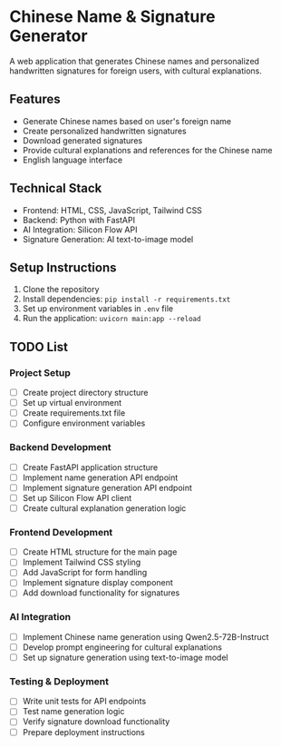 # Chinese Name & Signature Generator

A web application that generates Chinese names and personalized handwritten signatures for foreign users, with cultural explanations.

## Features
- Generate Chinese names based on user's foreign name
- Create personalized handwritten signatures
- Download generated signatures
- Provide cultural explanations and references for the Chinese name
- English language interface

## Technical Stack
- Frontend: HTML, CSS, JavaScript, Tailwind CSS
- Backend: Python with FastAPI
- AI Integration: Silicon Flow API
- Signature Generation: AI text-to-image model

## Setup Instructions
1. Clone the repository
2. Install dependencies: `pip install -r requirements.txt`
3. Set up environment variables in `.env` file
4. Run the application: `uvicorn main:app --reload`

## TODO List
### Project Setup
- [ ] Create project directory structure
- [ ] Set up virtual environment
- [ ] Create requirements.txt file
- [ ] Configure environment variables

### Backend Development
- [ ] Create FastAPI application structure
- [ ] Implement name generation API endpoint
- [ ] Implement signature generation API endpoint
- [ ] Set up Silicon Flow API client
- [ ] Create cultural explanation generation logic

### Frontend Development
- [ ] Create HTML structure for the main page
- [ ] Implement Tailwind CSS styling
- [ ] Add JavaScript for form handling
- [ ] Implement signature display component
- [ ] Add download functionality for signatures

### AI Integration
- [ ] Implement Chinese name generation using Qwen2.5-72B-Instruct
- [ ] Develop prompt engineering for cultural explanations
- [ ] Set up signature generation using text-to-image model

### Testing & Deployment
- [ ] Write unit tests for API endpoints
- [ ] Test name generation logic
- [ ] Verify signature download functionality
- [ ] Prepare deployment instructions